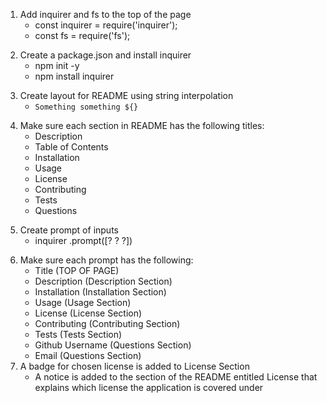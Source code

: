 <!-- DONE --> 
1. Add inquirer and fs to the top of the page
    - const inquirer = require('inquirer');
    - const fs = require('fs');
<!-- DONE -->
2. Create a package.json and install inquirer
    - npm init -y
    - npm install inquirer
<!-- DONE -->
3. Create layout for README using string interpolation
    - `Something something ${}`
<!-- DONE -->
4. Make sure each section in README has the following titles:
    - Description
    - Table of Contents
    - Installation
    - Usage
    - License
    - Contributing 
    - Tests
    - Questions
<!-- DONE -->
5. Create prompt of inputs
    - inquirer .prompt([? ? ?])
<!-- DONE -->
6. Make sure each prompt has the following:
    - Title (TOP OF PAGE)
    - Description (Description Section)
    - Installation  (Installation Section)
    - Usage (Usage Section)
    - License (License Section)
    - Contributing (Contributing Section)
    - Tests (Tests Section)
    - Github Username (Questions Section)
    - Email (Questions Section)
7. A badge for chosen license is added to License Section
    - A notice is added to the section of the README entitled License that explains which license the application is covered under
